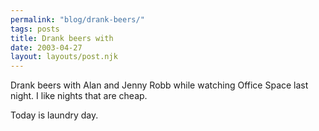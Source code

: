 ```yaml
---
permalink: "blog/drank-beers/"
tags: posts
title: Drank beers with
date: 2003-04-27
layout: layouts/post.njk
---
```


Drank beers with Alan and Jenny Robb while watching Office Space last night. I like nights that are cheap. 

Today is laundry day.